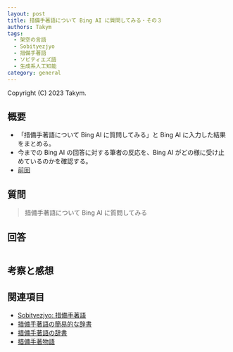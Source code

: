 ```yaml
---
layout: post
title: 措備手著語について Bing AI に質問してみる・その３
authors: Takym
tags:
  - 架空の言語
  - Sobityezjyo
  - 措備手著語
  - ソビティエズ語
  - 生成系人工知能
category: general
---
```

Copyright (C) 2023 Takym.

## 概要
* 「措備手著語について Bing AI に質問してみる」と Bing AI に入力した結果をまとめる。
* 今までの Bing AI の回答に対する筆者の反応を、Bing AI がどの様に受け止めているのかを確認する。
* [前回](../05/sobityezjyo_bing_ai.html)

## 質問
> 措備手著語について Bing AI に質問してみる

## 回答
```md

```

## 考察と感想

## 関連項目
* [Sobityezjyo: 措備手著語](../../08/28/sobityezjyo.html)
* [措備手著語の簡易的な辞書](../../08/28/sobityezjyo_dict_simple.html)
* [措備手著語の辞書](../../08/28/sobityezjyo_dict.html)
* [措備手著物語](../../08/29/sobityezjyo_story.html)
